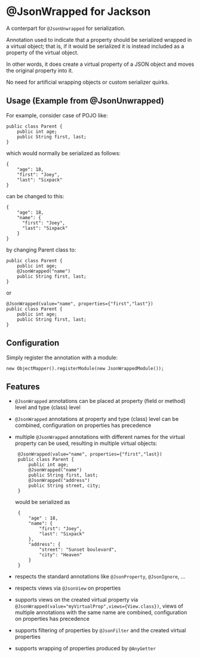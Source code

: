 # @JsonWrapped for Jackson
A conterpart for `@JsonUnwrapped` for serialization.

Annotation used to indicate that a property should be serialized wrapped in a virtual object; that is, if it would be serialized it is instead included as a property of the virtual object.

In other words, it does create a virtual property of a JSON object and moves the original property into it.

No need for artificial wrapping objects or custom serializer quirks. 
## Usage (Example from @JsonUnwrapped)

For example, consider case of POJO like:

    public class Parent {
        public int age;
        public String first, last;
    }
which would normally be serialized as follows:

    {
        "age": 18,
        "first": "Joey",
        "last": "Sixpack"
    }
can be changed to this:

    {
        "age": 18,
        "name": {
          "first": "Joey",
          "last": "Sixpack"
        }
    }
by changing Parent class to:

    public class Parent {
        public int age;
        @JsonWrapped("name")
        public String first, last;
    }
or

    @JsonWrapped(value="name", properties={"first","last"})
    public class Parent {
        public int age;
        public String first, last;
    }
## Configuration
Simply register the annotation with a module:

    new ObjectMapper().registerModule(new JsonWrappedModule());

## Features

 - `@JsonWrapped` annotations can be placed at property (field or method) level and type (class) level 
 - `@JsonWrapped` annotations at property and type (class) level can be combined, configuration on properties has precedence
 - multiple `@JsonWrapped` annotations with different names for the virtual property can be used, resulting in multiple virtual objects:

        @JsonWrapped(value="name", properties={"first","last})
        public class Parent {
            public int age;
            @JsonWrapped("name")
            public String first, last;
            @JsonWrapped("address")
            public String street, city;
        }
    would be serialized as
    
        {
            "age" : 18,
            "name": {
                "first": "Joey",
                "last": "Sixpack"
            },
            "address": {
                "street": "Sunset boulevard",
                "city": "Heaven"
            }
        }
- respects the standard annotations like `@JsonProperty`, `@JsonIgnore`, ...
- respects views via `@JsonView` on properties
- supports views on the created virtual property via `@JsonWrapped(value="myVirtualProp",views={View.class})`, views of multiple annotations with the same name are combined, configuration on properties has precedence
- supports filtering of properties by `@JsonFilter` and the created virtual properties
- supports wrapping of properties produced by `@AnyGetter` 


